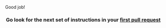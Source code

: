 Good job!

<h3 align="center">Go look for the next set of instructions in your <a href="{{ url }}">first pull request</a></h3>
